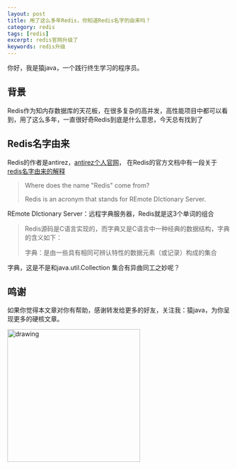 ```yaml
---
layout: post
title: 用了这么多年Redis，你知道Redis名字的由来吗？
category: redis
tags: [redis]
excerpt: redis官网升级了
keywords: redis升级
---
```

你好，我是猿java，一个践行终生学习的程序员。

## 背景
 Redis作为知内存数据库的天花板，在很多复杂的高并发，高性能项目中都可以看到，用了这么多年，一直很好奇Redis到底是什么意思，今天总有找到了

## Redis名字由来
Redis的作者是antirez，[antirez个人官网](http://antirez.com/)，
在Redis的官方文档中有一段关于 [redis名字由来的解释](https://redis.io/docs/getting-started/faq/#redis-is-single-threaded-how-can-i-exploit-multiple-cpu--cores)
> Where does the name "Redis" come from?
>
> Redis is an acronym that stands for REmote DIctionary Server.

REmote DIctionary Server：远程字典服务器，Redis就是这3个单词的组合

> Redis源码是C语言实现的，而字典又是C语言中一种经典的数据结构，字典的含义如下：
>
> 字典：是由一些具有相同可辨认特性的数据元素（或记录）构成的集合

字典，这是不是和java.util.Collection 集合有异曲同工之妙呢？


## 鸣谢
如果你觉得本文章对你有帮助，感谢转发给更多的好友，关注我：猿java，为你呈现更多的硬核文章。

<img src="https://yuanjava.cn/assets/img/pub.jpg" alt="drawing" style="width:300px;"/>

